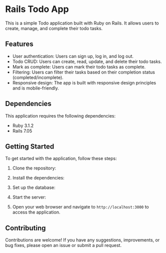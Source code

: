 # Rails Todo App

This is a simple Todo application built with Ruby on Rails. It allows users to create, manage, and complete their todo tasks.

## Features

- User authentication: Users can sign up, log in, and log out.
- Todo CRUD: Users can create, read, update, and delete their todo tasks.
- Mark as complete: Users can mark their todo tasks as complete.
- Filtering: Users can filter their tasks based on their completion status (completed/incomplete).
- Responsive design: The app is built with responsive design principles and is mobile-friendly.

## Dependencies

This application requires the following dependencies:

- Ruby 3.1.2
- Rails 7.05

## Getting Started

To get started with the application, follow these steps:

1. Clone the repository:
2. Install the dependencies:
3. Set up the database:
4. Start the server:

5. Open your web browser and navigate to `http://localhost:3000` to access the application.

## Contributing

Contributions are welcome! If you have any suggestions, improvements, or bug fixes, please open an issue or submit a pull request.







